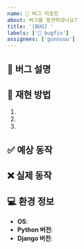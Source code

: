 ```yaml
---
name: 🐛 버그 리포트
about: 버그를 발견하셨나요?
title: '[BUG] '
labels: ['🐛 bugfix']
assignees: ['gunnuuu']
---
```


## 🐛 버그 설명
<!-- 어떤 버그인지 설명해주세요 -->

## 🔄 재현 방법
<!-- 버그를 재현하는 단계를 설명해주세요 -->
1. 
2. 
3. 

## ✅ 예상 동작
<!-- 정상적으로 작동했을 때 어떻게 되어야 하는지 -->

## ❌ 실제 동작
<!-- 실제로는 어떻게 작동하는지 -->

## 💻 환경 정보
- **OS**: 
- **Python 버전**: 
- **Django 버전**: 